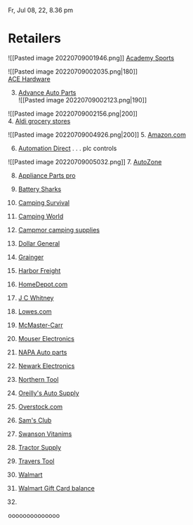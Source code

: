 Fr, Jul 08, 22, 8.36 pm
# Retailers
  

  ![[Pasted image 20220709001946.png]]
[Academy Sports](http://www.academy.com/)  


![[Pasted image 20220709002035.png|180]]  
[ACE Hardware](http://www.acehardware.com/mystore/index.jsp?store=10603&cid=localstore10603)  



3. [Advance Auto Parts](http://shop.advanceautoparts.com/webapp/wcs/stores/servlet/home___)  
  ![[Pasted image 20220709002123.png|190]]


![[Pasted image 20220709002156.png|200]]  
4. [Aldi grocery stores](https://www.aldi.us/)  


![[Pasted image 20220709004926.png|200]]
5. [Amazon.com](http://amazon.com/)  
  


6. [Automation Direct](http://www.automationdirect.com/adc/Home/Home) . . . plc controls  


![[Pasted image 20220709005032.png]]
7. [AutoZone](http://www.autozone.com/autozone/)  

  

8. [Appliance Parts pro](https://www.appliancepartspros.com/)  



9. [Battery Sharks](http://www.batterysharks.com/Default.asp)  



10. [Camping Survival](http://www.campingsurvival.com/index.php)  



11. [Camping World](https://rv.campingworld.com/)  



12. [Campmor camping supplies](https://www.campmor.com/)  



13. [Dollar General](http://www.dollargeneral.com/)  



14. [Grainger](http://www.grainger.com/Grainger/wwg/start.shtml)  



15. [Harbor Freight](http://www.harborfreight.com/)  



16. [HomeDepot.com](http://www.homedepot.com/)  



17. [J C Whitney](http://www.jcwhitney.com/)  



18. [Lowes.com](http://www.lowes.com/)  



19. [McMaster-Carr](http://www.mcmaster.com/)  



20. [Mouser Electronics](http://www.newark.com/)  
  
21. [NAPA Auto parts](https://www.napaonline.com/en/sc/gaffney/store/23476?cid=pl_yext_jobber_GaffneyAutoParts_23476)  
  
22. [Newark Electronics](http://www.newark.com/)  
  
23. [Northern Tool](http://www.northerntool.com/)  
  
24. [Oreilly's Auto Supply](http://www.oreillyauto.com/site/c/home.oap)  
  
25. [Overstock.com](http://www.overstock.com/)  
  
26. [Sam's Club](http://www.samsclub.com/sams/homepage.jsp)  
  
27. [Swanson Vitanims](http://www.swansonvitamins.com/)  
  
28. [Tractor Supply](http://www.tractorsupply.com/)  
  
29. [Travers Tool](http://www.travers.com/)  
  
30. [Walmart](http://walmart.com/)  
  
31. [Walmart Gift Card balance](https://www.walmart.com/cservice/ProcessShoppingCard.do)  
  
32.  
  
  
  
  
  
  
  
  
  
  
  
  
  
  
  
  
  
  
  
  
oooooooooooooo